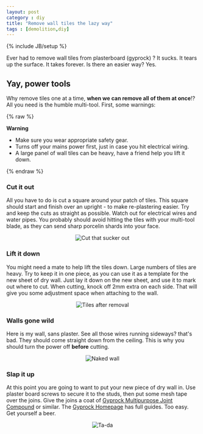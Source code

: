 ```yaml
---
layout: post
category : diy
title: "Remove wall tiles the lazy way"
tags : [demolition,diy]
---
```

{% include JB/setup %}

Ever had to remove wall tiles from plasterboard (gyprock) ? It sucks. It tears up the surface. It takes forever. Is there an easier way? Yes.

<!--more-->

## Yay, power tools

Why remove tiles one at a time, **when we can remove all of them at once**!? All you need is the humble multi-tool. First, some warnings:

{% raw %}
<div class="bg-warning messagebox round"><strong>Warning</strong>
<ul>
<li>Make sure you wear appropriate safety gear.</li>
<li>Turns off your mains power first, just in case you hit electrical wiring.</li>
<li>A large panel of wall tiles can be heavy, have a friend help you lift it down.</li>
</ul>
</div>
{% endraw %}

### Cut it out

All you have to do is cut a square around your patch of tiles. This square should start and finish over an upright - to make re-plastering easier. Try and keep the cuts as straight as possible. Watch out for electrical wires and water pipes. You probably should avoid hitting the tiles with your multi-tool blade, as they can send sharp porcelin shards into your face.

<div id="wrapper" style="width:100%; text-align:center"><img class="img-responsive img-thumbnail" src="{{ site.url }}/assets/images/diy/removewalltile01.png" alt="Cut that sucker out" /></div>

### Lift it down

You might need a mate to help lift the tiles down. Large numbers of tiles are heavy. Try to keep it in one piece, as you can use it as a template for the new sheet of dry wall. Just lay it down on the new sheet, and use it to mark out where to cut. When cutting, knock off 2mm extra on each side. That will give you some adjustment space when attaching to the wall.

<div id="wrapper" style="width:100%; text-align:center"><img class="img-responsive img-thumbnail" src="{{ site.url }}/assets/images/diy/removewalltiles03.jpg" alt="Tiles after removal" /></div>

### Walls gone wild

Here is my wall, sans plaster. See all those wires running sideways? that's bad. They should come straight down from the ceiling. This is why you should turn the power off **before** cutting.

<div id="wrapper" style="width:100%; text-align:center"><img class="img-responsive img-thumbnail" src="{{ site.url }}/assets/images/diy/removewalltiles04.jpg" alt="Naked wall" /></div>

### Slap it up

At this point you are going to want to put your new piece of dry wall in. Use plaster board screws to secure it to the studs, then put some mesh tape over the joins. Give the joins a coat of [Gyprock Multipurpose Joint Compound](http://www.gyprock.com.au/Pages/Products/DIY/Multi-Purpose-Joint-Compound-Technical.aspx) or similar. The [Gyprock Homepage](http://www.gyprock.com.au/Pages/Resources/DIY-Guides.aspx) has full guides. Too easy. Get yourself a beer.

<div id="wrapper" style="width:100%; text-align:center"><img class="img-responsive img-thumbnail" src="{{ site.url }}/assets/images/diy/removewalltiles06.jpg" alt="Ta-da" /></div>
